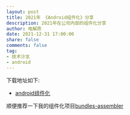 ```yaml
---
layout: post
title: 2021年 《Android组件化》分享
description: 2021年在公司内部的组件化分享
author: 电解质
date: 2021-12-31 17:00:00
share: false
comments: false
tag: 
- 技术沙龙
- android
---
```

下载地址如下:

- [android组件化]({{site.baseurl}}/asset/shared/android组件化.key)

顺便推荐一下我的组件化项目[bundles-assembler](https://github.com/electrolyteJ/bundles-assembler)